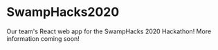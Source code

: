 # SwampHacks2020
Our team's React web app for the SwampHacks 2020 Hackathon!
More information coming soon!
